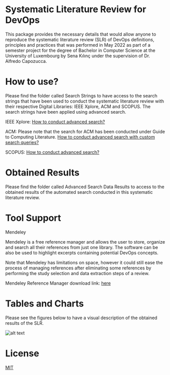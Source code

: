# Systematic Literature Review for DevOps
This package provides the necessary details that would allow anyone to reproduce the systematic literature review (SLR) of DevOps
definitions, principles and practices that was performed in May 2022 as part of a semester project for the degree of Bachelor in Computer Science at the
University of Luxembourg by Sena Kılınç under the supervision of Dr. Alfredo Capozucca.
# How to use?
Please find the folder called Search Strings to have access to the search strings that have been used to conduct the systematic literature review with their respective Digital Libraries: IEEE Xplore, ACM and SCOPUS. The search strings have been applied using advanced search.

IEEE Xplore: [How to conduct advanced search?](https://ieeexplore.ieee.org/Xplorehelp/searching-ieee-xplore/advanced-search)

ACM: Please note that the search for ACM has been conducted under Guide to Computing Literature. [How to conduct advanced search with custom search queries?](https://libraries.acm.org/training-resources/new-dl-features/advanced-search-custom-queries)

SCOPUS: [How to conduct advanced search?](https://www.elsevier.com/solutions/scopus/how-scopus-works/search)

# Obtained Results
Please find the folder called Advanced Search Data Results to access to the obtained results of the automated search conducted in this systematic literature review.

# Tool Support
Mendeley

Mendeley is a free reference manager
and allows the user to store, organize and search all their
references from just one library. The software can be also
be used to highlight excerpts containing potential DevOps
concepts.

Note that Mendeley
has limitations on space, however it could still ease the process of
managing references after eliminating some references by
performing the study selection and data extraction steps of
a review.

Mendeley Reference Manager download link: [here](https://www.mendeley.com/download-reference-manager/windows)

# Tables and Charts
Please see the figures below to have a visual description of the obtained results of the SLR.

![alt text](/images/ResultTable.png "USED DATABASES, SEARCH STRINGS AND RETURNED
RESULTS FROM SEARCH CONDUCTED IN MAY 2ND, 2022")

# License
[MIT](/LICENSE)
